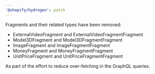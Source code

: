 ```yaml
---
'@shopify/hydrogen': patch
---
```


Fragments and their related types have been removed:

- ExternalVideoFragment and ExternalVideoFragmentFragment
- Model3DFragment and Model3DFragmentFragment
- ImageFragment and ImageFragmentFragment
- MoneyFragment and MoneyFragmentFragment
- UnitPriceFragment and UnitPriceFragmentFragment

As part of the effort to reduce over-fetching in the GraphQL queries.
